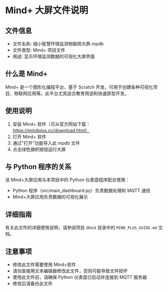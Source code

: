 # Mind+ 大屏文件说明

## 文件信息

- 文件名称: 烟小智慧环境监测物联网大屏.mpdb
- 文件类型: Mind+ 项目文件
- 用途: 显示环境监测数据的可视化大屏界面

## 什么是 Mind+

Mind+ 是一个图形化编程平台，基于 Scratch 开发，可用于创建各种可视化项目、物联网应用等。此平台尤其适合教育用途和快速原型开发。

## 使用说明

1. 安装 Mind+ 软件（可从官方网站下载：https://mindplus.cc/download.html）
2. 打开 Mind+ 软件
3. 通过"打开"功能导入此 mpdb 文件
4. 点击绿色旗帜按钮运行大屏

## 与 Python 程序的关系

该 Mind+大屏应用与本项目中的 Python 仪表盘程序配合使用：

- Python 程序（src/main_dashboard.py）负责数据处理和 MQTT 通信
- Mind+大屏应用负责数据的可视化展示

## 详细指南

有关此文件的详细使用说明，请参阅项目 docs 目录中的 `MIND_PLUS_GUIDE.md` 文档。

## 注意事项

- 修改此文件需要使用 Mind+软件
- 请勿直接用文本编辑器修改此文件，否则可能导致文件损坏
- 使用此文件前，请确保 Python 仪表盘已启动并连接到 MQTT 服务器
- 修改后请备份此文件
